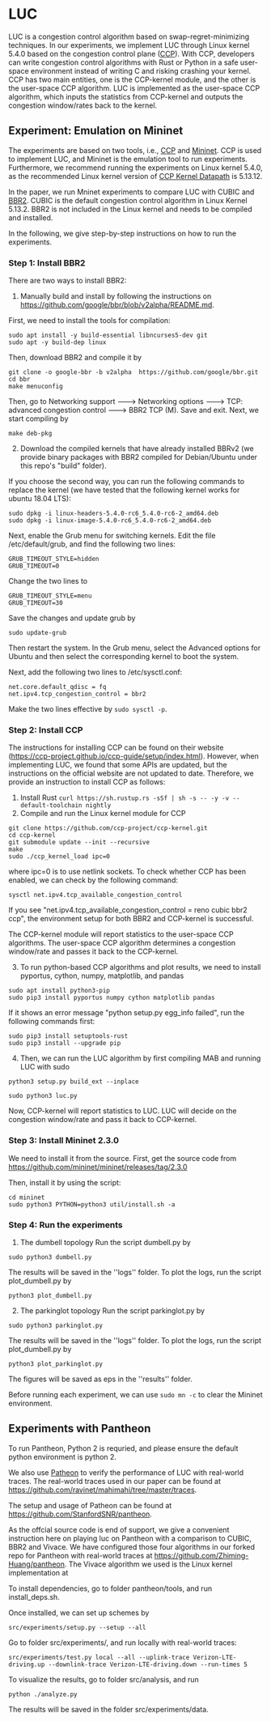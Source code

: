 # LUC
LUC is a congestion control algorithm based on swap-regret-minimizing techniques. In our experiments, we implement LUC through Linux kernel 5.4.0 based on the congestion control plane ([CCP](https://ccp-project.github.io/)). With CCP, developers can write congestion control algorithms with Rust or Python in a safe user-space environment instead of writing C and risking crashing your kernel. CCP has two main entities, one is the CCP-kernel module, and the other is the user-space CCP algorithm. LUC is implemented as the user-space CCP algorithm, which inputs the statistics from CCP-kernel and outputs the congestion window/rates back to the kernel.

## Experiment: Emulation on Mininet
The experiments are based on two tools, i.e., [CCP](https://ccp-project.github.io/) and [Mininet](http://mininet.org/). CCP is used to implement LUC, and Mininet is the emulation tool to run experiments.
Furthermore, we recommend running the experiments on Linux kernel 5.4.0, as the recommended Linux kernel version of [CCP Kernel Datapath](https://github.com/ccp-project/ccp-kernel) is 5.13.12. 

In the paper, we run Mninet experiments to compare LUC with CUBIC and [BBR2](https://github.com/google/bbr/blob/v2alpha/README.md). CUBIC is the default congestion control algorithm in Linux Kernel 5.13.2. BBR2 is not included in the Linux kernel and needs to be compiled and installed.

In the following, we give step-by-step instructions on how to run the experiments.

### Step 1:  Install BBR2
There are two ways to install BBR2:
1. Manually build and install by following the instructions on https://github.com/google/bbr/blob/v2alpha/README.md.

First, we need to install the tools for compilation:

```
sudo apt install -y build-essential libncurses5-dev git
sudo apt -y build-dep linux
```

Then, download BBR2 and compile it by
```
git clone -o google-bbr -b v2alpha  https://github.com/google/bbr.git
cd bbr
make menuconfig
```
Then, go to Networking support ---> Networking options ---> TCP: advanced congestion control ---> BBR2 TCP (M). Save and exit. Next, we start compiling by

```
make deb-pkg
```


2. Download the compiled kernels that have already installed BBRv2 (we provide binary packages with BBR2 compiled for Debian/Ubuntu under this repo's "build" folder). 



If you choose the second way, you can run the following commands to replace the kernel (we have tested that the following kernel works for ubuntu 18.04 LTS):

```
sudo dpkg -i linux-headers-5.4.0-rc6_5.4.0-rc6-2_amd64.deb
sudo dpkg -i linux-image-5.4.0-rc6_5.4.0-rc6-2_amd64.deb
```

Next, enable the Grub menu for switching kernels. Edit the file /etc/default/grub, and find the following two lines:
```
GRUB_TIMEOUT_STYLE=hidden
GRUB_TIMEOUT=0
```
Change the two lines to
```
GRUB_TIMEOUT_STYLE=menu
GRUB_TIMEOUT=30
```
Save the changes and update grub by
```
sudo update-grub
```

Then restart the system.  In the Grub menu, select the Advanced options for Ubuntu and then select the corresponding kernel to boot the system.

Next, add the following two lines to /etc/sysctl.conf:
```
net.core.default_qdisc = fq
net.ipv4.tcp_congestion_control = bbr2
```
Make the two lines effective by `sudo sysctl -p`.

### Step 2: Install CCP
The instructions for installing CCP can be found on their website (https://ccp-project.github.io/ccp-guide/setup/index.html). However, when implementing LUC, we found that some APIs are updated, but the instructions on the official website are not updated to date. Therefore, we provide an instruction to install CCP as follows:

1. Install Rust
`curl https://sh.rustup.rs -sSf | sh -s -- -y -v --default-toolchain nightly`
2. Compile and run the Linux kernel module for CCP
```
git clone https://github.com/ccp-project/ccp-kernel.git
cd ccp-kernel
git submodule update --init --recursive
make
sudo ./ccp_kernel_load ipc=0
```
where ipc=0 is to use netlink sockets. To check whether CCP has been enabled, we can check by the following command:

```
sysctl net.ipv4.tcp_available_congestion_control
```
If you see "net.ipv4.tcp_available_congestion_control = reno cubic bbr2 ccp", the environment setup for both BBR2 and CCP-kernel is successful. 

The CCP-kernel module will report statistics to the user-space CCP algorithms. The user-space CCP algorithm determines a congestion window/rate and passes it back to the CCP-kernel.

3. To run python-based CCP algorithms and plot results, we need to install pyportus, cython, numpy, matplotlib, and pandas
```
sudo apt install python3-pip
sudo pip3 install pyportus numpy cython matplotlib pandas
```

If it shows an error message "python setup.py egg_info failed", run the following commands first:
```
sudo pip3 install setuptools-rust
sudo pip3 install --upgrade pip
```

4. Then, we can run the LUC algorithm by first compiling MAB and running LUC with sudo

```
python3 setup.py build_ext --inplace
```
```
sudo python3 luc.py

```
Now, CCP-kernel will report statistics to LUC. LUC will decide on the congestion window/rate and pass it back to CCP-kernel.


### Step 3: Install Mininet 2.3.0
We need to install it from the source. First, get the source code from https://github.com/mininet/mininet/releases/tag/2.3.0

Then, install it by using the script:
```
cd mininet
sudo python3 PYTHON=python3 util/install.sh -a
```




### Step 4: Run the experiments
1. The dumbell topology
Run the script dumbell.py by
```
sudo python3 dumbell.py
```
The results will be saved in the ''logs'' folder. To plot the logs, run the script plot_dumbell.py by
```
python3 plot_dumbell.py
```


2. The parkinglot topology
Run the script parkinglot.py by
```
sudo python3 parkinglot.py
```
The results will be saved in the ''logs'' folder. To plot the logs, run the script plot_dumbell.py by
```
python3 plot_parkinglot.py
```

The figures will be saved as eps in the ''results'' folder.

Before running each experiment, we can use `sudo mn -c` to clear the Mininet environment.

## Experiments with Pantheon
To run Pantheon, Python 2 is requried, and please ensure the default python environment is python 2.

We also use [Patheon](https://pantheon.stanford.edu/) to verify the performance of LUC with real-world traces. The real-world traces used in our paper can be found at https://github.com/ravinet/mahimahi/tree/master/traces. 

The setup and usage of Patheon can be found at https://github.com/StanfordSNR/pantheon. 

As the offcial source code is end of support, we give a convenient instruction here on playing luc on Pantheon with a comparison to CUBIC, BBR2 and Vivace. We have configured those four algorithms in our forked repo for Pantheon with real-world traces at https://github.com/Zhiming-Huang/pantheon. The Vivace algorithm we used is the Linux kernel implementation at 


To install dependencies, go to folder pantheon/tools, and run install_deps.sh.

Once installed, we can set up schemes by
```
src/experiments/setup.py --setup --all
```

Go to folder src/experiments/, and  run locally with real-world traces:
```
src/experiments/test.py local --all --uplink-trace Verizon-LTE-driving.up --downlink-trace Verizon-LTE-driving.down --run-times 5 
```

To visualize the results, go to folder src/analysis, and run
```
python ./analyze.py
```

The results will be saved in the folder src/experiments/data.
